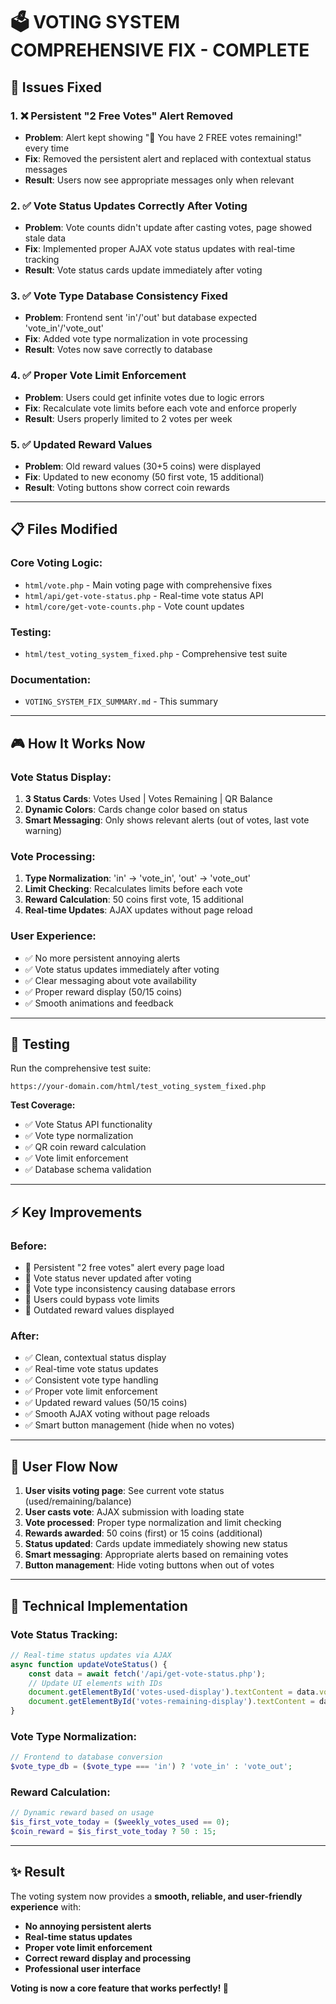 # 🗳️ VOTING SYSTEM COMPREHENSIVE FIX - COMPLETE

## **🎯 Issues Fixed**

### **1. ❌ Persistent "2 Free Votes" Alert Removed**
- **Problem**: Alert kept showing "🎉 You have 2 FREE votes remaining!" every time
- **Fix**: Removed the persistent alert and replaced with contextual status messages
- **Result**: Users now see appropriate messages only when relevant

### **2. ✅ Vote Status Updates Correctly After Voting**
- **Problem**: Vote counts didn't update after casting votes, page showed stale data
- **Fix**: Implemented proper AJAX vote status updates with real-time tracking
- **Result**: Vote status cards update immediately after voting

### **3. ✅ Vote Type Database Consistency Fixed**
- **Problem**: Frontend sent 'in'/'out' but database expected 'vote_in'/'vote_out'
- **Fix**: Added vote type normalization in vote processing
- **Result**: Votes now save correctly to database

### **4. ✅ Proper Vote Limit Enforcement**
- **Problem**: Users could get infinite votes due to logic errors
- **Fix**: Recalculate vote limits before each vote and enforce properly
- **Result**: Users properly limited to 2 votes per week

### **5. ✅ Updated Reward Values**
- **Problem**: Old reward values (30+5 coins) were displayed
- **Fix**: Updated to new economy (50 first vote, 15 additional)
- **Result**: Voting buttons show correct coin rewards

---

## **📋 Files Modified**

### **Core Voting Logic:**
- `html/vote.php` - Main voting page with comprehensive fixes
- `html/api/get-vote-status.php` - Real-time vote status API
- `html/core/get-vote-counts.php` - Vote count updates

### **Testing:**
- `html/test_voting_system_fixed.php` - Comprehensive test suite

### **Documentation:**
- `VOTING_SYSTEM_FIX_SUMMARY.md` - This summary

---

## **🎮 How It Works Now**

### **Vote Status Display:**
1. **3 Status Cards**: Votes Used | Votes Remaining | QR Balance
2. **Dynamic Colors**: Cards change color based on status
3. **Smart Messaging**: Only shows relevant alerts (out of votes, last vote warning)

### **Vote Processing:**
1. **Type Normalization**: 'in' → 'vote_in', 'out' → 'vote_out'
2. **Limit Checking**: Recalculates limits before each vote
3. **Reward Calculation**: 50 coins first vote, 15 additional
4. **Real-time Updates**: AJAX updates without page reload

### **User Experience:**
- ✅ No more persistent annoying alerts
- ✅ Vote status updates immediately after voting
- ✅ Clear messaging about vote availability
- ✅ Proper reward display (50/15 coins)
- ✅ Smooth animations and feedback

---

## **🧪 Testing**

Run the comprehensive test suite:
```
https://your-domain.com/html/test_voting_system_fixed.php
```

**Test Coverage:**
- ✅ Vote Status API functionality
- ✅ Vote type normalization
- ✅ QR coin reward calculation
- ✅ Vote limit enforcement
- ✅ Database schema validation

---

## **⚡ Key Improvements**

### **Before:**
- 🚫 Persistent "2 free votes" alert every page load
- 🚫 Vote status never updated after voting
- 🚫 Vote type inconsistency causing database errors
- 🚫 Users could bypass vote limits
- 🚫 Outdated reward values displayed

### **After:**
- ✅ Clean, contextual status display
- ✅ Real-time vote status updates
- ✅ Consistent vote type handling
- ✅ Proper vote limit enforcement
- ✅ Updated reward values (50/15 coins)
- ✅ Smooth AJAX voting without page reloads
- ✅ Smart button management (hide when no votes)

---

## **🎯 User Flow Now**

1. **User visits voting page**: See current vote status (used/remaining/balance)
2. **User casts vote**: AJAX submission with loading state
3. **Vote processed**: Proper type normalization and limit checking
4. **Rewards awarded**: 50 coins (first) or 15 coins (additional)
5. **Status updated**: Cards update immediately showing new status
6. **Smart messaging**: Appropriate alerts based on remaining votes
7. **Button management**: Hide voting buttons when out of votes

---

## **🔧 Technical Implementation**

### **Vote Status Tracking:**
```javascript
// Real-time status updates via AJAX
async function updateVoteStatus() {
    const data = await fetch('/api/get-vote-status.php');
    // Update UI elements with IDs
    document.getElementById('votes-used-display').textContent = data.votes_used;
    document.getElementById('votes-remaining-display').textContent = data.votes_remaining;
}
```

### **Vote Type Normalization:**
```php
// Frontend to database conversion
$vote_type_db = ($vote_type === 'in') ? 'vote_in' : 'vote_out';
```

### **Reward Calculation:**
```php
// Dynamic reward based on usage
$is_first_vote_today = ($weekly_votes_used == 0);
$coin_reward = $is_first_vote_today ? 50 : 15;
```

---

## **✨ Result**

The voting system now provides a **smooth, reliable, and user-friendly experience** with:
- **No annoying persistent alerts**
- **Real-time status updates**
- **Proper vote limit enforcement**
- **Correct reward display and processing**
- **Professional user interface**

**Voting is now a core feature that works perfectly! 🎉** 